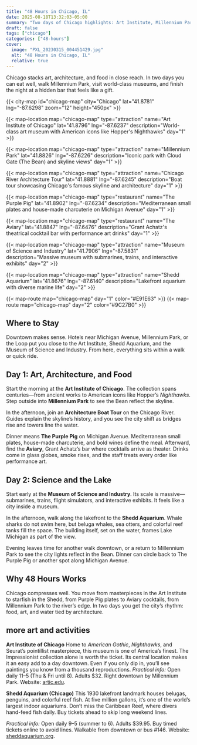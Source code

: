 ```yaml
---
title: "48 Hours in Chicago, IL"
date: 2025-08-18T13:32:03-05:00
summary: "Two days of Chicago highlights: Art Institute, Millennium Park, river architecture tour, Museum of Science and Industry, Shedd, and food from The Purple Pig to the Aviary."
draft: false
tags: ["chicago"]
categories: ["48-hours"]
cover:
  image: "PXL_20230315_004451429.jpg"
  alt: "48 Hours in Chicago, IL"
  relative: true
---
```


Chicago stacks art, architecture, and food in close reach. In two days you can eat well, walk Millennium Park, visit world-class museums, and finish the night at a hidden bar that feels like a gift.

{{< city-map id="chicago-map" city="Chicago" lat="41.8781" lng="-87.6298" zoom="12" height="450px" >}}

{{< map-location map="chicago-map" type="attraction" name="Art Institute of Chicago" lat="41.8796" lng="-87.6237" description="World-class art museum with American icons like Hopper's Nighthawks" day="1" >}}

{{< map-location map="chicago-map" type="attraction" name="Millennium Park" lat="41.8826" lng="-87.6226" description="Iconic park with Cloud Gate (The Bean) and skyline views" day="1" >}}

{{< map-location map="chicago-map" type="attraction" name="Chicago River Architecture Tour" lat="41.8881" lng="-87.6245" description="Boat tour showcasing Chicago's famous skyline and architecture" day="1" >}}

{{< map-location map="chicago-map" type="restaurant" name="The Purple Pig" lat="41.8902" lng="-87.6234" description="Mediterranean small plates and house-made charcuterie on Michigan Avenue" day="1" >}}

{{< map-location map="chicago-map" type="restaurant" name="The Aviary" lat="41.8847" lng="-87.6476" description="Grant Achatz's theatrical cocktail bar with performance art drinks" day="1" >}}

{{< map-location map="chicago-map" type="attraction" name="Museum of Science and Industry" lat="41.7906" lng="-87.5831" description="Massive museum with submarines, trains, and interactive exhibits" day="2" >}}

{{< map-location map="chicago-map" type="attraction" name="Shedd Aquarium" lat="41.8676" lng="-87.6140" description="Lakefront aquarium with diverse marine life" day="2" >}}

{{< map-route map="chicago-map" day="1" color="#E91E63" >}}
{{< map-route map="chicago-map" day="2" color="#9C27B0" >}}

## Where to Stay

Downtown makes sense. Hotels near Michigan Avenue, Millennium Park, or the Loop put you close to the Art Institute, Shedd Aquarium, and the Museum of Science and Industry. From here, everything sits within a walk or quick ride.

## Day 1: Art, Architecture, and Food

Start the morning at the **Art Institute of Chicago**. The collection spans centuries—from ancient works to American icons like Hopper’s *Nighthawks*. Step outside into **Millennium Park** to see the Bean reflect the skyline.

In the afternoon, join an **Architecture Boat Tour** on the Chicago River. Guides explain the skyline’s history, and you see the city shift as bridges rise and towers line the water.

Dinner means **The Purple Pig** on Michigan Avenue. Mediterranean small plates, house-made charcuterie, and bold wines define the meal. Afterward, find the **Aviary**, Grant Achatz’s bar where cocktails arrive as theater. Drinks come in glass globes, smoke rises, and the staff treats every order like performance art.

## Day 2: Science and the Lake

Start early at the **Museum of Science and Industry**. Its scale is massive—submarines, trains, flight simulators, and interactive exhibits. It feels like a city inside a museum.

In the afternoon, walk along the lakefront to the **Shedd Aquarium**. Whale sharks do not swim here, but beluga whales, sea otters, and colorful reef tanks fill the space. The building itself, set on the water, frames Lake Michigan as part of the view.

Evening leaves time for another walk downtown, or a return to Millennium Park to see the city lights reflect in the Bean. Dinner can circle back to The Purple Pig or another spot along Michigan Avenue.

## Why 48 Hours Works

Chicago compresses well. You move from masterpieces in the Art Institute to starfish in the Shedd, from Purple Pig plates to Aviary cocktails, from Millennium Park to the river’s edge. In two days you get the city’s rhythm: food, art, and water tied by architecture.

## more art and activities
**Art Institute of Chicago**
Home to *American Gothic*, *Nighthawks*, and Seurat’s pointillist masterpiece, this museum is one of America’s finest. The Impressionist collection alone is worth the ticket.
Its central location makes it an easy add to a day downtown. Even if you only dip in, you’ll see paintings you know from a thousand reproductions.
*Practical info:* Open daily 11–5 (Thu & Fri until 8). Adults \$32. Right downtown by Millennium Park. Website: [artic.edu](https://www.artic.edu).



**Shedd Aquarium (Chicago)**
This 1930 lakefront landmark houses belugas, penguins, and colorful reef fish. At five million gallons, it’s one of the world’s largest indoor aquariums.
Don’t miss the Caribbean Reef, where divers hand-feed fish daily. Buy tickets ahead to skip long weekend lines.

*Practical info:* Open daily 9–5 (summer to 6). Adults \$39.95. Buy timed tickets online to avoid lines. Walkable from downtown or bus #146. Website: [sheddaquarium.org](https://www.sheddaquarium.org).



